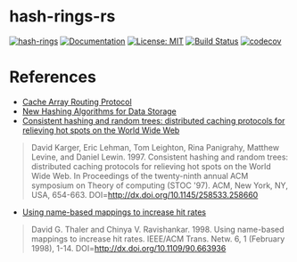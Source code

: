 # hash-rings-rs
[![hash-rings](http://meritbadge.herokuapp.com/hash-rings)](https://crates.io/crates/hash-rings)
[![Documentation](https://docs.rs/hash-rings/badge.svg)](https://docs.rs/hash-rings)
[![License: MIT](https://img.shields.io/badge/License-MIT-yellow.svg)](https://opensource.org/licenses/MIT)
[![Build Status](https://travis-ci.org/jeffrey-xiao/hash-rings-rs.svg?branch=master)](https://travis-ci.org/jeffrey-xiao/hash-rings-rs)
[![codecov](https://codecov.io/gh/jeffrey-xiao/hash-rings-rs/branch/master/graph/badge.svg)](https://codecov.io/gh/jeffrey-xiao/hash-rings-rs)

# References
 - [Cache Array Routing Protocol](https://tools.ietf.org/html/draft-vinod-carp-v1-03)
 - [New Hashing Algorithms for Data Storage](http://www.snia.org/sites/default/files/SDC15_presentations/dist_sys/Jason_Resch_New_Consistent_Hashings_Rev.pdf)
 - [Consistent hashing and random trees: distributed caching protocols for relieving hot spots on the World Wide Web](https://dl.acm.org/citation.cfm?id=258660)
 > David Karger, Eric Lehman, Tom Leighton, Rina Panigrahy, Matthew Levine, and Daniel Lewin. 1997. Consistent hashing and random trees: distributed caching protocols for relieving hot spots on the World Wide Web. In Proceedings of the twenty-ninth annual ACM symposium on Theory of computing (STOC '97). ACM, New York, NY, USA, 654-663. DOI=http://dx.doi.org/10.1145/258533.258660
 - [Using name-based mappings to increase hit rates](https://dl.acm.org/citation.cfm?id=276288)
 > David G. Thaler and Chinya V. Ravishankar. 1998. Using name-based mappings to increase hit rates. IEEE/ACM Trans. Netw. 6, 1 (February 1998), 1-14. DOI=http://dx.doi.org/10.1109/90.663936
